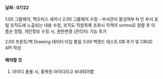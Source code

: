 
#### 날짜 : 07/22
1:00 그룹웨어, 백오피스 세미나
2:00 그룹웨어 수정 - 부서관리 활성여부 N 인 부서 포털 조직도에 노출되는 내용 수정, 조직도 직원목록 조회시 직책의 sortno로 정렬 후 이름순 정렬, 개인정보 수정 시, 권한변경 (관리자) 기능 추가

2:00 프론트/백 Drawing 데이터 타입 통일 
3:00 백엔드 테스트 DB 추가 및 CRUD API 작성 

#### 해야할 것

1. 아이디 충돌 시, 중복된 아이디라고 보내줘야함